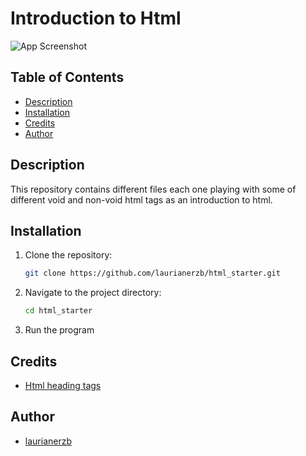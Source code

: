 # Introduction to Html

![App Screenshot]()

## Table of Contents

- [Description](#description)
- [Installation](#installation)
- [Credits](#credits)
- [Author](#author)

## Description
This repository contains different files each one playing with some of different 
void and non-void html tags as an introduction to html.

## Installation
1. Clone the repository:
   ```bash
   git clone https://github.com/laurianerzb/html_starter.git
2. Navigate to the project directory:
   ```bash 
   cd html_starter
3. Run the program

## Credits
- [Html heading tags](https://developer.mozilla.org/en-US/docs/Web/HTML/Element/Heading_Elements)

## Author
- [laurianerzb](https://github.com/laurianerzb)
